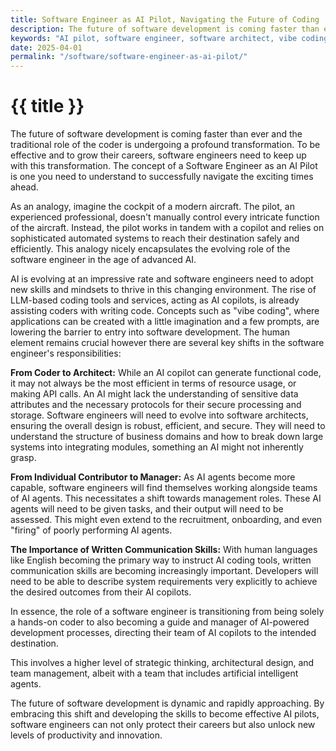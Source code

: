 ```yaml
---
title: Software Engineer as AI Pilot, Navigating the Future of Coding
description: The future of software development is coming faster than ever and the traditional role of the coder is undergoing a profound transformation.
keywords: "AI pilot, software engineer, software architect, vibe coding"
date: 2025-04-01
permalink: "/software/software-engineer-as-ai-pilot/"
---
```


# {{ title }}

The future of software development is coming faster than ever and the traditional role of the coder is undergoing a profound transformation. To be effective and to grow their careers, software engineers need to keep up with this transformation. 
The concept of a Software Engineer as an AI Pilot is one you need to understand to successfully navigate the exciting times ahead.

As an analogy, imagine the cockpit of a modern aircraft. The pilot, an experienced professional, doesn't manually control every intricate function of the aircraft. Instead, the pilot works in tandem with a copilot and relies on sophisticated automated systems to reach their destination safely and efficiently. This analogy nicely encapsulates the evolving role of the software engineer in the age of advanced AI.

AI is evolving at an impressive rate and software engineers need to adopt new skills and mindsets to thrive in this changing environment. The rise of LLM-based coding tools and services, acting as AI copilots, is already assisting coders with writing code. Concepts such as "vibe coding", where applications can be created with a little imagination and a few prompts, are lowering the barrier to entry into software development. 
The human element remains crucial however there are several key shifts in the software engineer's responsibilities:

**From Coder to Architect:** While an AI copilot can generate functional code, it may not always be the most efficient in terms of resource usage, or making API calls. An AI might lack the understanding of sensitive data attributes and the necessary protocols for their secure processing and storage. Software engineers will need to evolve into software architects, ensuring the overall design is robust, efficient, and secure. They will need to understand the structure of business domains and how to break down large systems into integrating modules, something an AI might not inherently grasp.

**From Individual Contributor to Manager:** As AI agents become more capable, software engineers will find themselves working alongside teams of AI agents. This necessitates a shift towards management roles. These AI agents will need to be given tasks, and their output will need to be assessed. This might even extend to the recruitment, onboarding, and even "firing" of poorly performing AI agents.

**The Importance of Written Communication Skills:** With human languages like English becoming the primary way to instruct AI coding tools, written communication skills are becoming increasingly important. Developers will need to be able to describe system requirements very explicitly to achieve the desired outcomes from their AI copilots.

In essence, the role of a software engineer is transitioning from being solely a hands-on coder to also becoming a guide and manager of AI-powered development processes, directing their team of AI copilots to the intended destination.

This involves a higher level of strategic thinking, architectural design, and team management, albeit with a team that includes artificial intelligent agents.

The future of software development is dynamic and rapidly approaching. By embracing this shift and developing the skills to become effective AI pilots, software engineers can not only protect their careers but also unlock new levels of productivity and innovation. 

<div id="comments" class="comments"></div>